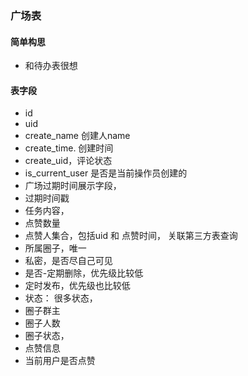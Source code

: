 

### 广场表

#### 简单构思

- 和待办表很想

#### 表字段

- id
-  uid
- create_name 创建人name
- create_time. 创建时间
- create_uid，评论状态
- is_current_user 是否是当前操作员创建的
- 广场过期时间展示字段，
- 过期时间戳
- 任务内容，
- 点赞数量
- 点赞人集合，包括uid 和 点赞时间， 关联第三方表查询
- 所属圈子，唯一
- 私密，是否尽自己可见
- 是否-定期删除，优先级比较低
- 定时发布，优先级也比较低
- 状态： 很多状态，
- 圈子群主
- 圈子人数
- 圈子状态，
- 点赞信息
- 当前用户是否点赞